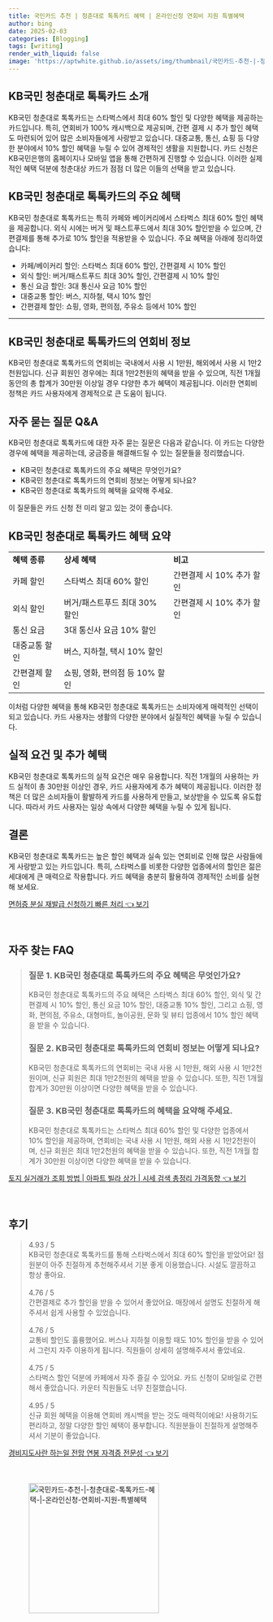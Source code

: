 ```yaml
---
title: 국민카드 추천 | 청춘대로 톡톡카드 혜택 | 온라인신청 연회비 지원 특별혜택
author: bing
date: 2025-02-03
categories: [Blogging]
tags: [writing]
render_with_liquid: false
image: 'https://aptwhite.github.io/assets/img/thumbnail/국민카드-추천-|-청춘대로-톡톡카드-혜택-|-온라인신청-연회비-지원-특별혜택.webp'
---
```



<h2 id='청춘대로 톡톡카드 소개'>KB국민 청춘대로 톡톡카드 소개</h2>

<p>KB국민 청춘대로 톡톡카드는 스타벅스에서 최대 60% 할인 및 다양한 혜택을 제공하는 카드입니다. 특히, 연회비가 100% 캐시백으로 제공되며, 간편 결제 시 추가 할인 혜택도 마련되어 있어 많은 소비자들에게 사랑받고 있습니다. 대중교통, 통신, 쇼핑 등 다양한 분야에서 10% 할인 혜택을 누릴 수 있어 경제적인 생활을 지원합니다. 카드 신청은 KB국민은행의 홈페이지나 모바일 앱을 통해 간편하게 진행할 수 있습니다. 이러한 실제적인 혜택 덕분에 청춘대상 카드가 점점 더 많은 이들의 선택을 받고 있습니다.</p>

<h2 id='주요 혜택'>KB국민 청춘대로 톡톡카드의 주요 혜택</h2>

<p>KB국민 청춘대로 톡톡카드는 특히 카페와 베이커리에서 스타벅스 최대 60% 할인 혜택을 제공합니다. 외식 시에는 버거 및 패스트푸드에서 최대 30% 할인받을 수 있으며, 간편결제를 통해 추가로 10% 할인을 적용받을 수 있습니다. 주요 혜택을 아래에 정리하였습니다:</p>

<ul>
    <li>카페/베이커리 할인: 스타벅스 최대 60% 할인, 간편결제 시 10% 할인</li>
    <li>외식 할인: 버거/패스트푸드 최대 30% 할인, 간편결제 시 10% 할인</li>
    <li>통신 요금 할인: 3대 통신사 요금 10% 할인</li>
    <li>대중교통 할인: 버스, 지하철, 택시 10% 할인</li>
    <li>간편결제 할인: 쇼핑, 영화, 편의점, 주유소 등에서 10% 할인</li>
</ul>

<hr />

<h2 id='연회비 정보'>KB국민 청춘대로 톡톡카드의 연회비 정보</h2>

<p>KB국민 청춘대로 톡톡카드의 연회비는 국내에서 사용 시 1만원, 해외에서 사용 시 1만2천원입니다. 신규 회원인 경우에는 최대 1만2천원의 혜택을 받을 수 있으며, 직전 1개월 동안의 총 합계가 30만원 이상일 경우 다양한 추가 혜택이 제공됩니다. 이러한 연회비 정책은 카드 사용자에게 경제적으로 큰 도움이 됩니다.</p>

<h2 id='자주 묻는 질문'>자주 묻는 질문 Q&A</h2>

<p>KB국민 청춘대로 톡톡카드에 대한 자주 묻는 질문은 다음과 같습니다. 이 카드는 다양한 경우에 혜택을 제공하는데, 궁금증을 해결해드릴 수 있는 질문들을 정리했습니다.</p>

<ul>
    <li>KB국민 청춘대로 톡톡카드의 주요 혜택은 무엇인가요?</li>
    <li>KB국민 청춘대로 톡톡카드의 연회비 정보는 어떻게 되나요?</li>
    <li>KB국민 청춘대로 톡톡카드의 혜택을 요약해 주세요.</li>
</ul>

<p>이 질문들은 카드 신청 전 미리 알고 있는 것이 좋습니다.</p>

<h2 id='혜택 요약'>KB국민 청춘대로 톡톡카드 혜택 요약</h2>

<table>
    <tr>
        <td><b>혜택 종류</b></td>
        <td><b>상세 혜택</b></td>
        <td><b>비고</b></td>
    </tr>
    <tr>
        <td>카페 할인</td>
        <td>스타벅스 최대 60% 할인</td>
        <td>간편결제 시 10% 추가 할인</td>
    </tr>
    <tr>
        <td>외식 할인</td>
        <td>버거/패스트푸드 최대 30% 할인</td>
        <td>간편결제 시 10% 추가 할인</td>
    </tr>
    <tr>
        <td>통신 요금</td>
        <td>3대 통신사 요금 10% 할인</td>
        <td></td>
    </tr>
    <tr>
        <td>대중교통 할인</td>
        <td>버스, 지하철, 택시 10% 할인</td>
        <td></td>
    </tr>
    <tr>
        <td>간편결제 할인</td>
        <td>쇼핑, 영화, 편의점 등 10% 할인</td>
        <td></td>
    </tr>
</table>

<p>이처럼 다양한 혜택을 통해 KB국민 청춘대로 톡톡카드는 소비자에게 매력적인 선택이 되고 있습니다. 카드 사용자는 생활의 다양한 분야에서 실질적인 혜택을 누릴 수 있습니다.</p>

<h2 id='실적 요건'>실적 요건 및 추가 혜택</h2>

<p>KB국민 청춘대로 톡톡카드의 실적 요건은 매우 유용합니다. 직전 1개월의 사용하는 카드 실적이 총 30만원 이상인 경우, 카드 사용자에게 추가 혜택이 제공됩니다. 이러한 정책은 더 많은 소비자들이 활발하게 카드를 사용하게 만들고, 보상받을 수 있도록 유도합니다. 따라서 카드 사용자는 일상 속에서 다양한 혜택을 누릴 수 있게 됩니다.</p>

<h2 id='결론'>결론</h2>

<p>KB국민 청춘대로 톡톡카드는 높은 할인 혜택과 실속 있는 연회비로 인해 많은 사람들에게 사랑받고 있는 카드입니다. 특히, 스타벅스를 비롯한 다양한 업종에서의 할인은 젊은 세대에게 큰 매력으로 작용합니다. 카드 혜택을 충분히 활용하여 경제적인 소비를 실현해 보세요.</p>


<p><a class="click-button" title="면허증 분실 재발급 신청하기 빠른 처리" href="https://aptwhite.github.io/posts/%EB%A9%B4%ED%97%88%EC%A6%9D-%EB%B6%84%EC%8B%A4-%EC%9E%AC%EB%B0%9C%EA%B8%89-%EC%8B%A0%EC%B2%AD%ED%95%98%EA%B8%B0-%EB%B9%A0%EB%A5%B8-%EC%B2%98%EB%A6%AC/" rel="dofollow">면허증 분실 재발급 신청하기 빠른 처리 👈 보기</a></p><br>
<h2 id='자주_찾는_FAQ'>자주 찾는 FAQ</h2>
<div itemscope="" itemtype="https://schema.org/FAQPage"> 
<blockquote> 
<div itemscope="" itemprop="mainEntity" itemtype="https://schema.org/Question"> 
<h3 itemprop="name">질문 1. KB국민 청춘대로 톡톡카드의 주요 혜택은 무엇인가요?</h3> 
<div itemscope="" itemprop="acceptedAnswer" itemtype="https://schema.org/Answer"> 
<span itemprop="text"> 
<p>KB국민 청춘대로 톡톡카드의 주요 혜택은 스타벅스 최대 60% 할인, 외식 및 간편결제 시 10% 할인, 통신 요금 10% 할인, 대중교통 10% 할인, 그리고 쇼핑, 영화, 편의점, 주유소, 대형마트, 놀이공원, 문화 및 뷰티 업종에서 10% 할인 혜택을 받을 수 있습니다.</p> 
</span> 
</div> 
</div> 

<div itemscope="" itemprop="mainEntity" itemtype="https://schema.org/Question"> 
<h3 itemprop="name">질문 2. KB국민 청춘대로 톡톡카드의 연회비 정보는 어떻게 되나요?</h3> 
<div itemscope="" itemprop="acceptedAnswer" itemtype="https://schema.org/Answer"> 
<span itemprop="text"> 
<p>KB국민 청춘대로 톡톡카드의 연회비는 국내 사용 시 1만원, 해외 사용 시 1만2천원이며, 신규 회원은 최대 1만2천원의 혜택을 받을 수 있습니다. 또한, 직전 1개월 합계가 30만원 이상이면 다양한 혜택을 받을 수 있습니다.</p> 
</span> 
</div> 
</div> 

<div itemscope="" itemprop="mainEntity" itemtype="https://schema.org/Question"> 
<h3 itemprop="name">질문 3. KB국민 청춘대로 톡톡카드의 혜택을 요약해 주세요.</h3> 
<div itemscope="" itemprop="acceptedAnswer" itemtype="https://schema.org/Answer"> 
<span itemprop="text"> 
<p>KB국민 청춘대로 톡톡카드는 스타벅스 최대 60% 할인 및 다양한 업종에서 10% 할인을 제공하며, 연회비는 국내 사용 시 1만원, 해외 사용 시 1만2천원이며, 신규 회원은 최대 1만2천원의 혜택을 받을 수 있습니다. 또한, 직전 1개월 합계가 30만원 이상이면 다양한 혜택을 받을 수 있습니다.</p> 
</span> 
</div> 
</div> 
</blockquote> 
</div>
<p><a class="click-button" title="토지 실거래가 조회 방법 | 아파트 빌라 상가 | 시세 검색 총정리 가격동향" href="https://aptwhite.github.io/posts/%ED%86%A0%EC%A7%80-%EC%8B%A4%EA%B1%B0%EB%9E%98%EA%B0%80-%EC%A1%B0%ED%9A%8C-%EB%B0%A9%EB%B2%95-%EC%95%84%ED%8C%8C%ED%8A%B8-%EB%B9%8C%EB%9D%BC-%EC%83%81%EA%B0%80-%EC%8B%9C%EC%84%B8-%EA%B2%80%EC%83%89-%EC%B4%9D%EC%A0%95%EB%A6%AC-%EA%B0%80%EA%B2%A9%EB%8F%99%ED%96%A5/" rel="dofollow">토지 실거래가 조회 방법 | 아파트 빌라 상가 | 시세 검색 총정리 가격동향 👈 보기</a></p><br>
<h2 id='후기'>후기</h2>
<div itemscope itemtype="https://schema.org/Product">
  <blockquote>
  <div itemprop="review" itemscope itemtype="https://schema.org/Review">
      <div itemprop="reviewRating" itemscope itemtype="https://schema.org/Rating"> <span itemprop="ratingValue">4.93</span> / <span itemprop="bestRating">5</span> </div>
      <span itemprop="reviewBody">KB국민 청춘대로 톡톡카드를 통해 스타벅스에서 최대 60% 할인을 받았어요! 점원분이 아주 친절하게 추천해주셔서 기분 좋게 이용했습니다. 시설도 깔끔하고 항상 좋아요.</span>
  </div>
  <br>
  <div itemprop="review" itemscope itemtype="https://schema.org/Review">
      <div itemprop="reviewRating" itemscope itemtype="https://schema.org/Rating"> <span itemprop="ratingValue">4.76</span> / <span itemprop="bestRating">5</span> </div>
      <span itemprop="reviewBody">간편결제로 추가 할인을 받을 수 있어서 좋았어요. 매장에서 설명도 친절하게 해주셔서 쉽게 사용할 수 있었습니다.</span>
  </div>
  <br>
  <div itemprop="review" itemscope itemtype="https://schema.org/Review">
      <div itemprop="reviewRating" itemscope itemtype="https://schema.org/Rating"> <span itemprop="ratingValue">4.76</span> / <span itemprop="bestRating">5</span> </div>
      <span itemprop="reviewBody">교통비 할인도 훌륭했어요. 버스나 지하철 이용할 때도 10% 할인을 받을 수 있어서 그런지 자주 이용하게 됩니다. 직원들이 상세히 설명해주셔서 좋았네요.</span>
  </div>
  <br>
  <div itemprop="review" itemscope itemtype="https://schema.org/Review">
      <div itemprop="reviewRating" itemscope itemtype="https://schema.org/Rating"> <span itemprop="ratingValue">4.75</span> / <span itemprop="bestRating">5</span> </div>
      <span itemprop="reviewBody">스타벅스 할인 덕분에 카페에서 자주 즐길 수 있어요. 카드 신청이 모바일로 간편해서 좋았습니다. 카운터 직원들도 너무 친절했습니다.</span>
  </div>
  <br>
  <div itemprop="review" itemscope itemtype="https://schema.org/Review">
      <div itemprop="reviewRating" itemscope itemtype="https://schema.org/Rating"> <span itemprop="ratingValue">4.95</span> / <span itemprop="bestRating">5</span> </div>
      <span itemprop="reviewBody">신규 회원 혜택을 이용해 연회비 캐시백을 받는 것도 매력적이에요! 사용하기도 편리하고, 정말 다양한 할인 혜택이 풍부합니다. 직원분들이 친절하게 설명해주셔서 기분이 좋았습니다.</span>
  </div>
  </blockquote>
</div>
<p><a class="click-button" title="경비지도사란 하는일 전망 연봉 자격증 전문성" href="https://aptwhite.github.io/posts/%EA%B2%BD%EB%B9%84%EC%A7%80%EB%8F%84%EC%82%AC%EB%9E%80-%ED%95%98%EB%8A%94%EC%9D%BC-%EC%A0%84%EB%A7%9D-%EC%97%B0%EB%B4%89-%EC%9E%90%EA%B2%A9%EC%A6%9D-%EC%A0%84%EB%AC%B8%EC%84%B1/" rel="dofollow">경비지도사란 하는일 전망 연봉 자격증 전문성 👈 보기</a></p><br>
<figure class="image"><img src="https://aptwhite.github.io/assets/img/thumbnail/국민카드-추천-|-청춘대로-톡톡카드-혜택-|-온라인신청-연회비-지원-특별혜택.webp" alt="국민카드-추천-|-청춘대로-톡톡카드-혜택-|-온라인신청-연회비-지원-특별혜택" width="256" height="256"></figure>